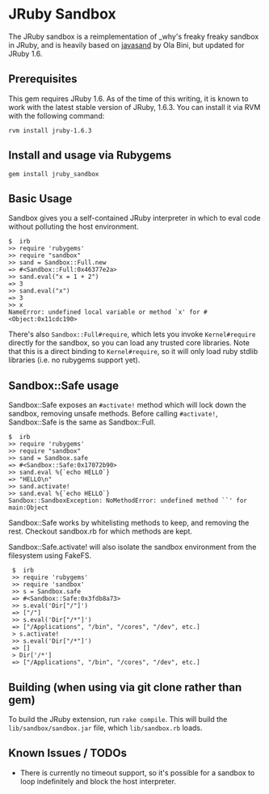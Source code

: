 JRuby Sandbox
=============

The JRuby sandbox is a reimplementation of _why's freaky freaky sandbox
in JRuby, and is heavily based on [javasand][1] by Ola Bini, but updated
for JRuby 1.6.

## Prerequisites

This gem requires JRuby 1.6. As of the time of this writing, it is known to
work with the latest stable version of JRuby, 1.6.3. You can install it via
RVM with the following command:

    rvm install jruby-1.6.3

## Install and usage via Rubygems

    gem install jruby_sandbox

## Basic Usage

Sandbox gives you a self-contained JRuby interpreter in which to eval
code without polluting the host environment.

    $  irb
    >> require 'rubygems'
    >> require "sandbox"
    >> sand = Sandbox::Full.new
    => #<Sandbox::Full:0x46377e2a>
    >> sand.eval("x = 1 + 2")
    => 3
    >> sand.eval("x")
    => 3
    >> x
    NameError: undefined local variable or method `x' for #<Object:0x11cdc190>

There's also `Sandbox::Full#require`, which lets you invoke
`Kernel#require` directly for the sandbox, so you can load any trusted
core libraries.  Note that this is a direct binding to `Kernel#require`,
so it will only load ruby stdlib libraries (i.e. no rubygems support
yet).

## Sandbox::Safe usage

Sandbox::Safe exposes an `#activate!` method which will lock down the sandbox, removing unsafe methods.  Before calling `#activate!`, Sandbox::Safe is the same as Sandbox::Full.

    $  irb
    >> require 'rubygems'
    >> require "sandbox"
    >> sand = Sandbox.safe
    => #<Sandbox::Safe:0x17072b90> 
    >> sand.eval %{`echo HELLO`}
    => "HELLO\n" 
    >> sand.activate! 
    >> sand.eval %{`echo HELLO`}
    Sandbox::SandboxException: NoMethodError: undefined method ``' for main:Object

Sandbox::Safe works by whitelisting methods to keep, and removing the rest.  Checkout sandbox.rb for which methods are kept.

Sandbox::Safe.activate! will also isolate the sandbox environment from the filesystem using FakeFS. 

     $  irb
     >> require 'rubygems'
     >> require 'sandbox'
     >> s = Sandbox.safe
     => #<Sandbox::Safe:0x3fdb8a73> 
     >> s.eval('Dir["/"]')
     => ["/"] 
     >> s.eval('Dir["/*"]')
     => ["/Applications", "/bin", "/cores", "/dev", etc.] 
     > s.activate!
     >> s.eval('Dir["/*"]')
     => [] 
     > Dir['/*']
     => ["/Applications", "/bin", "/cores", "/dev", etc.] 

## Building (when using via git clone rather than gem)

To build the JRuby extension, run `rake compile`. This will build the
`lib/sandbox/sandbox.jar` file, which `lib/sandbox.rb` loads.

## Known Issues / TODOs

  * There is currently no timeout support, so it's possible for a
    sandbox to loop indefinitely and block the host interpreter.

[1]: http://ola-bini.blogspot.com/2006/12/freaky-freaky-sandbox-has-come-to-jruby.html
